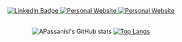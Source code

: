 <div id="header" align="center">
  <div id="badges" style="margin: 32px 0">
    <a href="https://www.linkedin.com/in/andrew-passanisi-b93ab48a/">
      <img src="https://img.shields.io/badge/-APassanisi-blue?logo=linkedin&style=for-the-badge" alt="LinkedIn Badge"/>
    </a>
    <a href="https://www.andrewpassanisi.com">
      <img src="https://img.shields.io/badge/Me%3A-AndrewPassanisi.com-orange?style=for-the-badge" alt="Personal Website"/>
    </a>
    <a href="https://www.instagram.com/andy_passanisi/">
      <img src="https://img.shields.io/badge/-APassanisi-grey?logo=instagram&style=for-the-badge" alt="Personal Website"/>
    </a>
  </div>
  <div>
  
![APassanisi's GitHub stats](https://github-readme-stats.vercel.app/api?username=apassanisi&hide=contribs,stars&count_private=true&show_icons=true&theme=gruvbox)
[![Top Langs](https://github-readme-stats.vercel.app/api/top-langs/?username=apassanisi&theme=gruvbox&hide=html&layout=compact)](https://github.com/apassanisi/github-readme-stats)
  </div>
</div>


